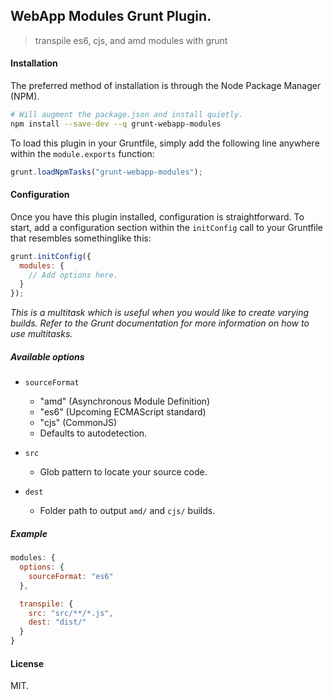 WebApp Modules Grunt Plugin.
----------------------------

> transpile es6, cjs, and amd modules with grunt

#### Installation ####

The preferred method of installation is through the Node Package Manager (NPM).

``` bash
# Will augment the package.json and install quietly.
npm install --save-dev --q grunt-webapp-modules
```

To load this plugin in your Gruntfile, simply add the following line anywhere
within the `module.exports` function:

``` javascript
grunt.loadNpmTasks("grunt-webapp-modules");
```

#### Configuration ####

Once you have this plugin installed, configuration is straightforward.  To
start, add a configuration section within the `initConfig` call to your
Gruntfile that resembles somethinglike this:

``` javascript
grunt.initConfig({
  modules: {
    // Add options here.
  }
});
```

_This is a multitask which is useful when you would like to create varying
builds.  Refer to the Grunt documentation for more information on how to use
multitasks._

##### Available options #####

* `sourceFormat`
  - "amd" (Asynchronous Module Definition)
  - "es6" (Upcoming ECMAScript standard)
  - "cjs" (CommonJS)
  - Defaults to autodetection.

* `src`
  - Glob pattern to locate your source code.

* `dest`
  - Folder path to output `amd/` and `cjs/` builds.

##### Example #####

``` javascript
modules: {
  options: {
    sourceFormat: "es6"
  },

  transpile: {
    src: "src/**/*.js",
    dest: "dist/"
  }
}
```

#### License ####

MIT.
